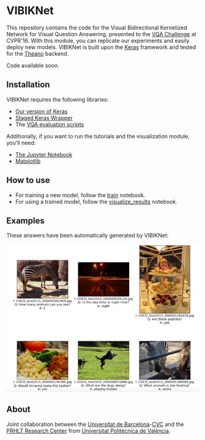 # VIBIKNet
This repository contains the code for the Visual Bidirectional Kernelized Network for Visual Question Answering,
presented to the [VQA Challenge](http://visualqa.org/challenge.html) at CVPR'16. 
With this module, you can replicate our experiments and easily deploy new models. VIBIKNet is built upon the 
[Keras](https://github.com/fchollet/keras) framework and tested for the [Theano](http://deeplearning.net/software/theano)
backend.

Code available soon.

## Installation

VIBIKNet requires the following libraries:

 - [Our version of Keras](https://github.com/MarcBS/keras)
 - [Staged Keras Wrapper](https://github.com/MarcBS/staged_keras_wrapper)
 - The [VQA evaluation scripts](https://github.com/lvapeab/coco-caption/tree/master/pycocoevalcap/vqa)

Additionally, if you want to run the tutorials and the visualization module, you'll need:

  - [The Jupyter Notebook](http://jupyter.readthedocs.io)
  - [Matplotlib](http://matplotlib.org)
 
## How to use
 
 - For training a new model, follow the [train](ttps://github.com/MarcBS/VIBIKNet/tutorials/train.ipynb) notebook.
 - For using a trained model, follow the [visualize_results](ttps://github.com/MarcBS/VIBIKNet/tutorials/visualize_results.ipynb) notebook.
 

## Examples

These answers have been automatically generated by VIBIKNet:

![Examples](./docs/examples.png)

## About

Joint collaboration between the [Universitat de Barcelona](www.ub.edu)-[CVC](http://www.cvc.uab.es) and the [PRHLT Research Center](https://www.prhlt.upv.es)
 from [Universitat Politècnica de València](https://www.upv.es).